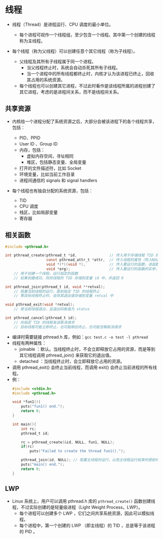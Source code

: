 # 线程

- 线程（Thread）是进程运行、CPU 调度的最小单位。
  - 每个进程可视作一个线程组，至少包含一个线程。其中第一个创建的线程称为主线程。

- 每个线程（称为父线程）可以创建任意个其它线程（称为子线程）。
  - 父线程及其所有子线程属于同一个进程。
    - 当父线程终止时，系统会自动杀死其所有子线程。
    - 当一个进程中的所有线程都终止时，内核才认为该进程已终止，回收其占用的系统资源。
  - 每个线程也可以创建其它进程，不过此时看作是该线程所属的进程创建了其它进程，考虑的是进程间关系，而不是线程间关系。

## 共享资源

- 内核给一个进程分配了系统资源之后，大部分会被该进程下的各个线程共享，包括：
  - PID、PPID
  - User ID 、Group ID
  - 内存，包括：
    - 虚拟内存空间，寻址相同
    - 堆区，包括静态变量、全局变量
  - 打开的文件描述符，比如 Socket
  - 环境变量，比如当前工作目录
  - 进程间通信的 signals 和 signal handlers

- 每个线程也有独自分配的系统资源，包括：
  - TID
  - CPU 调度
  - 栈区，比如局部变量
  - 寄存器

## 相关函数

```c
#include <pthread.h>

int pthread_create(pthread_t *id,               // 传入用于存储线程 TID 的指针变量
                   const pthread_attr_t *attr,  // 传入线程的属性（传入NULL则是默认属性）
                   void *(*)(void *),           // 传入要运行的函数，该函数头的格式应该定义成：void *fun(void *arg)
                   void *arg);                  // 传入要运行的函数的实参，没有参数则填 NULL
    // 用于创建一个线程，运行指定的函数
    // 如果创建成功，则将线程的 TID 存储到变量 id 中，并返回 0

int pthread_join(pthread_t id, void **retval);
    // 阻塞当前线程的运行，直到指定 TID 的线程终止
    // 等目标线程终止时，会将其退出值存储到变量 retval 中

void pthread_exit(void *retval);
    // 使当前线程退出，且退出码取值为 status

int pthread_cancel(pthread_t id);
    // 向指定 TID 的线程发送取消请求
    // 目标线程可能立即终止，也可能稍后终止，也可能忽略取消请求
```
- 编译时需要链接 pthread.h 库，例如：`gcc test.c -o test -l pthread`
- 线程有两种属性：
  - joinable ：默认。当线程终止时，不会立即释放它占用的资源，而是等到其它线程调用 pthread_join() 来获取它的退出值。
  - detached ：当线程终止时，会立即释放它占用的资源。
- 调用 pthread_exit() 会终止当前线程，而调用 exit() 会终止当前进程的所有线程。
- 例：
  ```c
  #include <stdio.h>
  #include <pthread.h>

  void *fun1(){
      puts("fun1() end.");
      return 0;
  }

  int main(){
      int rc;
      pthread_t id;

      rc = pthread_create(&id, NULL, fun1, NULL);
      if(rc)
          puts("Failed to create the thread fun1().");

      pthread_join(id, NULL); // 阻塞主线程的运行，以免主线程运行结束时提前终止子线程
      puts("main() end.");
      return 0;
  }
  ```

## LWP

- Linux 系统上，用户可以调用 pthread.h 库的 `pthread_create()` 函数创建线程，不过实际创建的是轻量级进程（Light Weight Process，LWP）。
  - 每个进程可以创建多个 LWP ，它们之间共享系统资源，因此可以模拟线程。
  - 每个进程中，第一个创建的 LWP （即主线程）的 TID ，总是等于该进程的 PID 。
